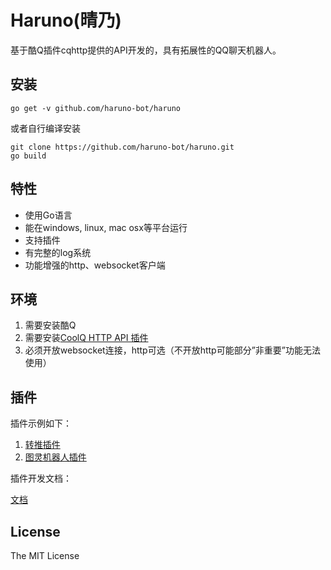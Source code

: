 # Haruno(晴乃)

基于酷Q插件cqhttp提供的API开发的，具有拓展性的QQ聊天机器人。

## 安装

```
go get -v github.com/haruno-bot/haruno
```

或者自行编译安装

```
git clone https://github.com/haruno-bot/haruno.git
go build
```

## 特性

* 使用Go语言
* 能在windows, linux, mac osx等平台运行
* 支持插件
* 有完整的log系统
* 功能增强的http、websocket客户端

## 环境

1. 需要安装酷Q
2. 需要安装[CoolQ HTTP API 插件](https://cqhttp.cc/)
3. 必须开放websocket连接，http可选（不开放http可能部分”非重要”功能无法使用）

## 插件

插件示例如下：

1. [转推插件](https://github.com/haruno-bot/retweet)
2. [图灵机器人插件](https://github.com/haruno-bot/turing)

插件开发文档：

[文档](https://github.com/haruno-bot/haruno/tree/master/plugins/README.md)

## License

The MIT License
